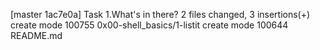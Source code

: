 [master 1ac7e0a] Task 1.What's in there?
 2 files changed, 3 insertions(+)
 create mode 100755 0x00-shell_basics/1-listit
 create mode 100644 README.md
